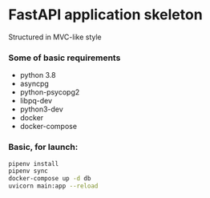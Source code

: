 # FastAPI application skeleton
Structured in MVC-like style

### Some of basic requirements
- python 3.8
- asyncpg
- python-psycopg2
- libpq-dev
- python3-dev
- docker
- docker-compose


### Basic, for launch:
```sh
pipenv install
pipenv sync
docker-compose up -d db
uvicorn main:app --reload
```

